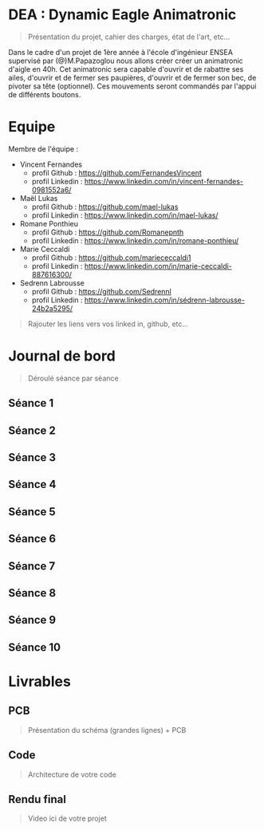 # DEA : Dynamic Eagle Animatronic
> Présentation du projet, cahier des charges, état de l'art, etc...

Dans le cadre d'un projet de 1ère année à l'école d'ingénieur ENSEA supervisé par (@)M.Papazoglou nous allons créer créer un animatronic d'aigle en 40h. Cet animatronic sera
capable d'ouvrir et de rabattre ses ailes, d'ouvrir et de fermer ses paupières, d'ouvrir et de fermer son bec, de pivoter sa tête (optionnel). Ces mouvements seront commandés par
l'appui de différents boutons.


# Equipe
Membre de l'équipe : 
* Vincent Fernandes
    * profil Github : https://github.com/FernandesVincent
    * profil Linkedin : https://www.linkedin.com/in/vincent-fernandes-0981552a6/
* Maël Lukas
    * profil Github : https://github.com/mael-lukas
    * profil Linkedin : https://www.linkedin.com/in/mael-lukas/
* Romane Ponthieu
    * profil Github : https://github.com/Romanepnth
    * profil Linkedin : https://www.linkedin.com/in/romane-ponthieu/
* Marie Ceccaldi
    * profil Github : https://github.com/mariececcaldi1
    * profil Linkedin : https://www.linkedin.com/in/marie-ceccaldi-887616300/
* Sedrenn Labrousse
    * profil Github : https://github.com/Sedrennl
    * profil Linkedin : https://www.linkedin.com/in/sédrenn-labrousse-24b2a5295/
> Rajouter les liens vers vos linked in, github, etc...

# Journal de bord
> Déroulé séance par séance

## Séance 1
## Séance 2
## Séance 3
## Séance 4
## Séance 5
## Séance 6
## Séance 7
## Séance 8
## Séance 9
## Séance 10

# Livrables
## PCB
> Présentation du schéma (grandes lignes) + PCB

## Code
> Architecture de votre code

## Rendu final
> Video ici de votre projet


